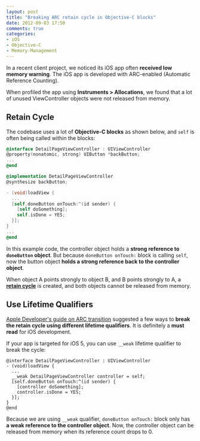 ```yaml
---
layout: post
title: "Breaking ARC retain cycle in Objective-C blocks"
date: 2012-09-03 17:50
comments: true
categories: 
- iOS
- Objective-C
- Memory-Management
---
```


In a recent client project, we noticed its iOS app often **received low memory
warning**. The iOS app is developed with ARC-enabled (Automatic Reference Counting).

When profiled the app using **Instruments > Allocations**, we found that 
a lot of unused ViewController objects were not released from memory. 

Retain Cycle
-----
The codebase uses a lot of **Objective-C blocks** as shown below, and 
`self` is often being called within the blocks:
```objective-c
@interface DetailPageViewController : UIViewController
@property(nonatomic, strong) UIButton *backButton;
...
@end

@implementation DetailPageViewController
@synthesize backButton;

- (void)loadView {
  ...
  [self.doneButton onTouch:^(id sender) {
    [self doSomething]; 
    self.isDone = YES;
  }];
}
...
@end
```

In this example code, the controller object holds a **strong reference to
`doneButton` object**. But because `doneButton onTouch:` block is calling
`self`, now the button object **holds a strong reference back to the controller
object**. 

When object A points strongly to object B, and B points strongly to A, a 
[**retain cycle**](http://cocoawithlove.com/2009/07/rules-to-avoid-retain-cycles.html) is created,
and both objects cannot be released from memory.

Use Lifetime Qualifiers
-----

[Apple Developer's guide on ARC transition](http://developer.apple.com/library/mac/#releasenotes/ObjectiveC/RN-TransitioningToARC/Introduction/Introduction.html#//apple_ref/doc/uid/TP40011226-CH1-SW9) suggested a few ways to **break the retain cycle using different lifetime
qualifiers**. It is definitely a **must read** for iOS development.

If your app is targeted for iOS 5, you can use `__weak` lifetime qualifier to break the cycle:
```
@interface DetailPageViewController : UIViewController
- (void)loadView {
  ...
  __weak DetailPageViewController controller = self;
  [self.doneButton onTouch:^(id sender) {
    [controller doSomething];
    controller.isDone = YES;
  }];
}
@end
```

Because we are using `__weak` qualifier, `doneButton onTouch:` block
only has **a weak reference to the controller object**. Now, the controller
object can be released from memory when its reference count drops to 0.

